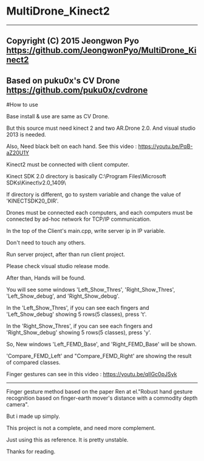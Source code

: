 # MultiDrone_Kinect2
-----------------------------------------------------
Copyright (C) 2015 Jeongwon Pyo
https://github.com/JeongwonPyo/MultiDrone_Kinect2
-----------------------------------------------------
Based on puku0x's CV Drone
https://github.com/puku0x/cvdrone
-----------------------------------------------------

#How to use

  Base install & use are same as CV Drone.
  
  But this source must need kinect 2 and two AR.Drone 2.0. And visual studio 2013 is needed.
  
  Also, Need black belt on each hand. See this video : https://youtu.be/PqB-aZ20U1Y
  
  Kinect2 must be connected with client computer. 
  
  Kinect SDK 2.0 directory is basically C:\Program Files\Microsoft SDKs\Kinect\v2.0_1409\
  
  If directory is different, go to system variable and change the value of 'KINECTSDK20_DIR'. 
  
  Drones must be connected each computers, and each computers must be connected by ad-hoc network for TCP/IP communication.
  
  In the top of the Client's main.cpp, write server ip in IP variable.
  
  Don't need to touch any others.
  
  Run server project, after than run client project.
  
  Please check visual studio release mode.
  
  After than, Hands will be found. 
  
  You will see some windows 'Left_Show_Thres', 'Right_Show_Thres', 'Left_Show_debug', and 'Right_Show_debug'.
  
  In the 'Left_Show_Thres', if you can see each fingers and 'Left_Show_debug' showing 5 rows(5 classes), press 't'.
  
  In the 'Right_Show_Thres', if you can see each fingers and 'Right_Show_debug' showing 5 rows(5 classes), press 'y'.
  
  So, New windows 'Left_FEMD_Base', and 'Right_FEMD_Base' will be shown.
  
  'Compare_FEMD_Left' and "Compare_FEMD_Right' are showing the result of compared classes.
  
  Finger gestures can see in this video : https://youtu.be/qIlGc0pJSyk
  
--------------------------------------------------------------------------------------------------------------
  

Finger gesture method based on the paper Ren at el."Robust hand gesture recognition based on finger-earth mover's distance with a commodity depth camera".

But i made up simply.

This project is not a complete, and need more complement.

Just using this as reference. It is pretty unstable.

Thanks for reading.

